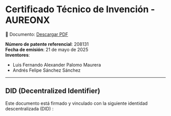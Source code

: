# Certificado Técnico de Invención - AUREONX

📄 Documento: [Descargar PDF](AUREONX_certificado_DID_con_imagen_final.pdf)

**Número de patente referencial**: 208131  
**Fecha de emisión**: 21 de mayo de 2025  
**Inventores**:  
- Luis Fernando Alexander Palomo Maurera  
- Andrés Felipe Sánchez Sánchez

---

## DID (Decentralized Identifier)

Este documento está firmado y vinculado con la siguiente identidad descentralizada (DID)
:
